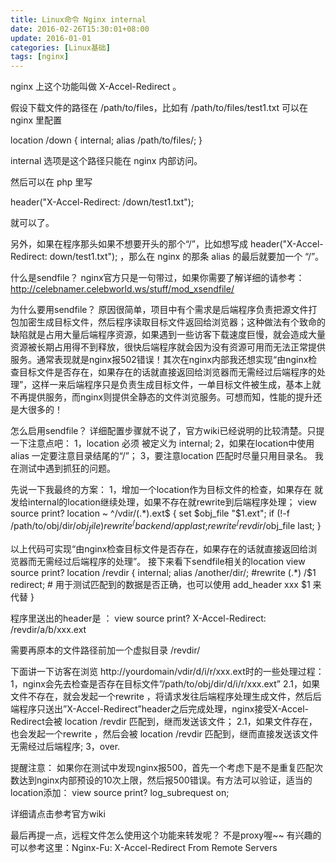 ```yaml
---
title: Linux命令 Nginx internal
date: 2016-02-26T15:30:01+08:00
update: 2016-01-01
categories: [Linux基础]
tags: [nginx]
---
```

nginx 上这个功能叫做 X-Accel-Redirect 。

假设下载文件的路径在 /path/to/files，比如有 /path/to/files/test1.txt 可以在 nginx 里配置

location /down {
     internal;
     alias   /path/to/files/;
}

internal 选项是这个路径只能在 nginx 内部访问。

然后可以在 php 里写

header("X-Accel-Redirect: /down/test1.txt");

就可以了。

另外，如果在程序那头如果不想要开头的那个“/”，比如想写成 header("X-Accel-Redirect: down/test1.txt"); ，那么在 nginx 的那条 alias 的最后就要加一个 “/”。



什么是sendfile？
nginx官方只是一句带过，如果你需要了解详细的请参考： http://celebnamer.celebworld.ws/stuff/mod_xsendfile/

为什么要用sendfile？
原因很简单，项目中有个需求是后端程序负责把源文件打包加密生成目标文件，然后程序读取目标文件返回给浏览器；这种做法有个致命的缺陷就是占用大量后端程序资源，如果遇到一些访客下载速度巨慢，就会造成大量资源被长期占用得不到释放，很快后端程序就会因为没有资源可用而无法正常提供服务。通常表现就是nginx报502错误！其次在nginx内部我还想实现“由nginx检查目标文件是否存在，如果存在的话就直接返回给浏览器而无需经过后端程序的处理”，这样一来后端程序只是负责生成目标文件，一单目标文件被生成，基本上就不再提供服务，而nginx则提供全静态的文件浏览服务。可想而知，性能的提升还是大很多的！

怎么启用sendfile？
详细配置步骤就不说了，官方wiki已经说明的比较清楚。只提一下注意点吧：
1，location 必须 被定义为 internal;
2，如果在location中使用alias 一定要注意目录结尾的“/”；
3，要注意location 匹配时尽量只用目录名。 我在测试中遇到抓狂的问题。

先说一下我最终的方案：
1，增加一个location作为目标文件的检查，如果存在 就发给internal的location继续处理，如果不存在就rewrite到后端程序处理；
view source
print?
location ~ ^/vdir/(.*)\.ext$
{
    set $obj_file "$1.ext";
    if (!-f /path/to/obj/dir/$obj_file)
    {
        rewrite ^  /backend/app last;
    }
    rewrite ^ /revdir/$obj_file last;
}

以上代码可实现“由nginx检查目标文件是否存在，如果存在的话就直接返回给浏览器而无需经过后端程序的处理”。
接下来看下sendfile相关的location
view source
print?
location /revdir
{
    internal;
    alias /another/dir/;
    #rewrite (.*) /$1 redirect; # 用于测试匹配到的数据是否正确，也可以使用 add_header  xxx  $1  来代替
}

程序里送出的header是 ：
view source
print?
X-Accel-Redirect: /revdir/a/b/xxx.ext

需要再原本的文件路径前加一个虚拟目录 /revdir/

下面讲一下访客在浏览 http://yourdomain/vdir/d/i/r/xxx.ext时的一些处理过程：
1，nginx会先去检查是否存在目标文件”/path/to/obj/dir/d/i/r/xxx.ext”
2.1，如果文件不存在，就会发起一个rewrite ，将请求发往后端程序处理生成文件，然后后端程序只送出”X-Accel-Redirect”header之后完成处理，nginx接受X-Accel-Redirect会被 location /revdir 匹配到，继而发送该文件；
2.1，如果文件存在，也会发起一个rewrite ，然后会被 location /revdir 匹配到，继而直接发送该文件无需经过后端程序;
3，over.

提醒注意：
如果你在测试中发现nginx报500，首先一个考虑下是不是重复匹配次数达到nginx内部预设的10次上限，然后报500错误。有方法可以验证，适当的location添加：
view source
print?
log_subrequest on;

详细请点击参考官方wiki

最后再提一点，远程文件怎么使用这个功能来转发呢？ 不是proxy喔~~
有兴趣的可以参考这里：Nginx-Fu: X-Accel-Redirect From Remote Servers
